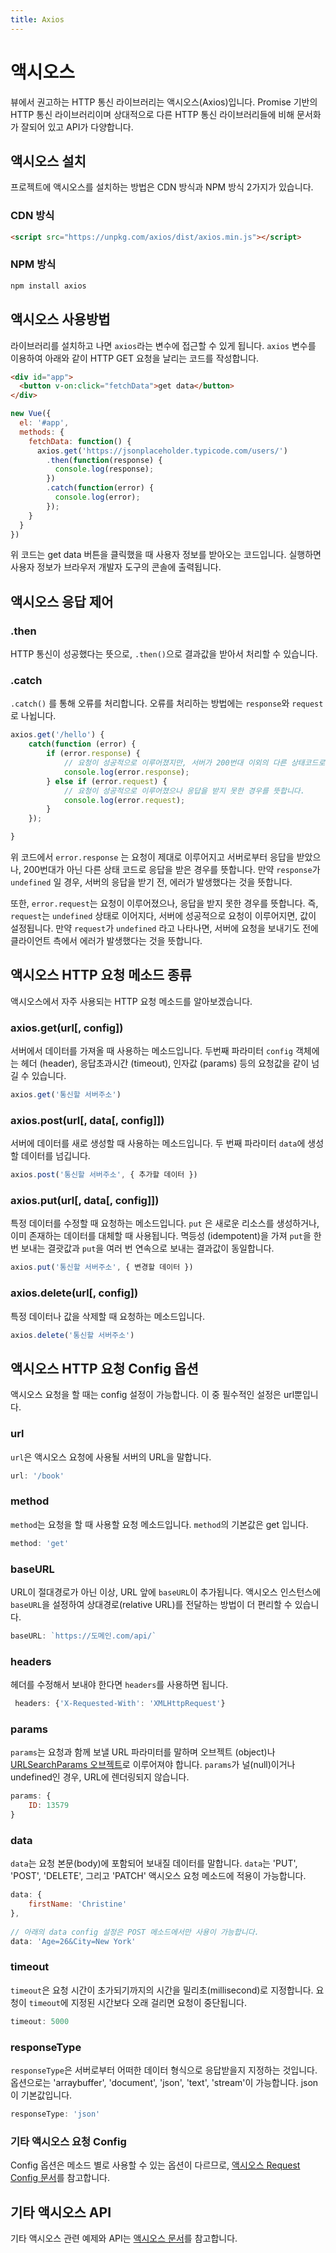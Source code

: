 ```yaml
---
title: Axios
---
```


# 액시오스

뷰에서 권고하는 HTTP 통신 라이브러리는 액시오스(Axios)입니다. Promise 기반의 HTTP 통신 라이브러리이며 상대적으로 다른 HTTP 통신 라이브러리들에 비해 문서화가 잘되어 있고 API가 다양합니다.

## 액시오스 설치

프로젝트에 액시오스를 설치하는 방법은 CDN 방식과 NPM 방식 2가지가 있습니다.

### CDN 방식

```html
<script src="https://unpkg.com/axios/dist/axios.min.js"></script>
```

### NPM 방식

```bash
npm install axios
```

## 액시오스 사용방법

라이브러리를 설치하고 나면 `axios`라는 변수에 접근할 수 있게 됩니다. `axios` 변수를 이용하여 아래와 같이 HTTP GET 요청을 날리는 코드를 작성합니다.

```html
<div id="app">
  <button v-on:click="fetchData">get data</button>
</div>
```

```js
new Vue({
  el: '#app',
  methods: {
    fetchData: function() {
      axios.get('https://jsonplaceholder.typicode.com/users/')
        .then(function(response) {
          console.log(response);
        })
        .catch(function(error) {
          console.log(error);
        });
    }
  }
})
```

위 코드는 get data 버튼을 클릭했을 때 사용자 정보를 받아오는 코드입니다. 실행하면 사용자 정보가 브라우저 개발자 도구의 콘솔에 출력됩니다.

## 액시오스 응답 제어

### .then

HTTP 통신이 성공했다는 뜻으로, `.then()`으로 결과값을 받아서 처리할 수 있습니다.

### .catch

`.catch()` 를 통해 오류를 처리합니다. 오류를 처리하는 방법에는 `response`와 `request`로 나뉩니다.

```javascript
axios.get('/hello') {
    catch(function (error) {
        if (error.response) {
            // 요청이 성공적으로 이루어졌지만, 서버가 200번대 이외의 다른 상태코드로 응답을 한 경우를 말합니다.
            console.log(error.response);	
        } else if (error.request) {
            // 요청이 성공적으로 이루어졌으나 응답을 받지 못한 경우를 뜻합니다.
            console.log(error.request);
        }
    });

}
```

위 코드에서 `error.response` 는 요청이 제대로 이루어지고 서버로부터 응답을 받았으나, 200번대가 아닌 다른 상태 코드로 응답을 받은 경우를 뜻합니다. 만약 `response`가 `undefined` 일 경우, 서버의 응답을 받기 전, 에러가 발생했다는 것을 뜻합니다. 

또한, `error.request`는 요청이 이루어졌으나, 응답을 받지 못한 경우를 뜻합니다. 즉, `request`는 `undefined` 상태로 이어지다, 서버에 성공적으로 요청이 이루어지면, 값이 설정됩니다. 만약 `request`가 `undefined` 라고 나타나면, 서버에 요청을 보내기도 전에 클라이언트 측에서 에러가 발생했다는 것을 뜻합니다.

## 액시오스 HTTP 요청 메소드 종류

액시오스에서 자주 사용되는 HTTP 요청 메소드를 알아보겠습니다.

### **axios.get(url[, config])**

서버에서 데이터를 가져올 때 사용하는 메소드입니다. 두번째 파라미터 `config` 객체에는 헤더 (header), 응답초과시간 (timeout), 인자값 (params) 등의 요청값을 같이 넘길 수 있습니다. 

```javascript
axios.get('통신할 서버주소')
```

### **axios.post(url[, data[, config]])**

서버에 데이터를 새로 생성할 때 사용하는 메소드입니다. 두 번째 파라미터 `data`에 생성할 데이터를 넘깁니다. 

```javascript
axios.post('통신할 서버주소', { 추가할 데이터 })
```

### **axios.put(url[, data[, config]])**

특정 데이터를 수정할 때 요청하는 메소드입니다. `put` 은 새로운 리소스를 생성하거나, 이미 존재하는 데이터를 대체할 때 사용됩니다. 멱등성 (idempotent)을 가져 `put`을 한 번 보내는 결괏값과 `put`을 여러 번 연속으로 보내는 결과값이 동일합니다. 

```javascript
axios.put('통신할 서버주소', { 변경할 데이터 })
```

### **axios.delete(url[, config])**

특정 데이터나 값을 삭제할 때 요청하는 메소드입니다. 

```javascript
axios.delete('통신할 서버주소')
```

## 액시오스 HTTP 요청 Config 옵션 

액시오스 요청을 할 때는 config 설정이 가능합니다. 이 중 필수적인 설정은 url뿐입니다.

### url

`url`은 액시오스 요청에 사용될 서버의 URL을 말합니다. 

```javascript
url: '/book'
```

### method

`method`는 요청을 할 때 사용할 요청 메소드입니다. `method`의 기본값은 get 입니다.

```javascript
method: 'get'
```

### baseURL 

URL이 절대경로가 아닌 이상, URL 앞에 `baseURL`이 추가됩니다. 액시오스 인스턴스에 `baseURL`을 설정하여 상대경로(relative URL)를 전달하는 방법이 더 편리할 수 있습니다. 

```javascript
baseURL: `https://도메인.com/api/`
```

### headers

헤더를 수정해서 보내야 한다면 `headers`를 사용하면 됩니다.

```javascript
 headers: {'X-Requested-With': 'XMLHttpRequest'}
```

### params

`params`는 요청과 함께 보낼 URL 파라미터를 말하며 오브젝트 (object)나 [URLSearchParams 오브젝트](https://developer.mozilla.org/ko/docs/Web/API/URLSearchParams)로 이루어져야 합니다. `params`가 널(null)이거나 undefined인 경우, URL에 렌더링되지 않습니다.

```javascript
params: {
    ID: 13579
}
```

### data

`data`는 요청 본문(body)에 포함되어 보내질 데이터를 말합니다. `data`는 'PUT', 'POST', 'DELETE', 그리고 'PATCH' 액시오스 요청 메소드에 적용이 가능합니다. 

```javascript
data: {
    firstName: 'Christine'
},
  
// 아래의 data config 설정은 POST 메소드에서만 사용이 가능합니다.
data: 'Age=26&City=New York'
```

### timeout

`timeout`은 요청 시간이 초가되기까지의 시간을 밀리초(millisecond)로 지정합니다. 요청이 `timeout`에 지정된 시간보다 오래 걸리면 요청이 중단됩니다.

```javascript
timeout: 5000
```

### responseType

`responseType`은 서버로부터 어떠한 데이터 형식으로 응답받을지 지정하는 것입니다. 옵션으로는 'arraybuffer', 'document', 'json', 'text', 'stream'이 가능합니다. json이 기본값입니다.

```javascript
responseType: 'json'
```

### 기타 액시오스 요청 Config

Config 옵션은 메소드 별로 사용할 수 있는 옵션이 다르므로,  [액시오스 Request Config 문서](https://axios-http.com/docs/req_config)를 참고합니다.

## 기타 액시오스 API 

기타 액시오스 관련 예제와 API는 [액시오스 문서](https://github.com/axios/axios#example)를 참고합니다.

